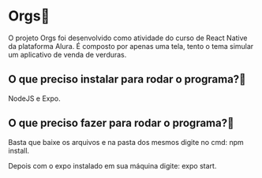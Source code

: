 # Orgs🌱
O projeto Orgs foi desenvolvido como atividade do curso de React Native da plataforma Alura. É composto por apenas
uma tela, tento o tema simular um aplicativo de venda de verduras.

## O que preciso instalar para rodar o programa?🤔
NodeJS e Expo.

## O que preciso fazer para rodar o programa?🤔
Basta que baixe os arquivos e na pasta dos mesmos digite no cmd:
npm install.

Depois com o expo instalado em sua máquina digite:
expo start.
